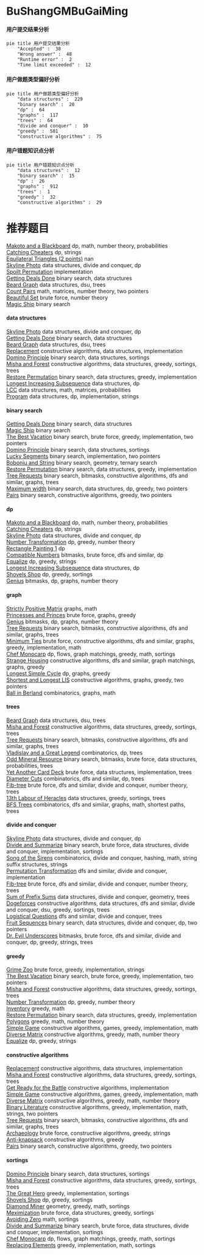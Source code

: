 # BuShangGMBuGaiMing
<!-- tabs:start -->
#### **用户提交结果分析**

```mermaid
pie title 用户提交结果分析
    "Accepted" :  38
    "Wrong answer" :  48
    "Runtime error" :  2
    "Time limit exceeded" :  12
```
#### **用户做题类型偏好分析**

```mermaid
pie title 用户做题类型偏好分析
    "data structures" :  229
    "binary search" :  20
    "dp" :  64
    "graphs" :  117
    "trees" :  64
    "divide and conquer" :  10
    "greedy" :  581
    "constructive algorithms" :  75
```
#### **用户错题知识点分析**

```mermaid
pie title 用户错题知识点分析
    "data structures" :  12
    "binary search" :  15
    "dp" :  26
    "graphs" :  912
    "trees" :  1
    "greedy" :  32
    "constructive algorithms" :  29
```
<!-- tabs:end -->
# 推荐题目
[Makoto and a Blackboard](http://codeforces.com/problemset/problem/1097/D)		dp,
                        math,
                        number theory,
                        probabilities		  
[Catching Cheaters](https://codeforces.com/contest/1447/problem/D)		dp,
                        strings		  
[Equilateral Triangles (2 points)](https://codeforces.com/contest/1164/problem/P)		nan		  
[Skyline Photo](http://codeforces.com/problemset/problem/1482/E)		data structures,
                        divide and conquer,
                        dp		  
[Spoilt Permutation](http://codeforces.com/problemset/problem/56/B)		implementation		  
[Getting Deals Done](http://codeforces.com/problemset/problem/1070/E)		binary search,
                        data structures		  
[Beard Graph](http://codeforces.com/problemset/problem/165/D)		data structures,
                        dsu,
                        trees		  
[Count Pairs](https://codeforces.com/contest/1189/problem/E)		math,
                        matrices,
                        number theory,
                        two pointers		  
[Beautiful Set](http://codeforces.com/problemset/problem/364/C)		brute force,
                        number theory		  
[Magic Ship](http://codeforces.com/problemset/problem/1117/C)		binary search		  
<!-- tabs:start -->
#### **data structures**
[Skyline Photo](http://codeforces.com/problemset/problem/1482/E)		data structures,
                        divide and conquer,
                        dp		  
[Getting Deals Done](http://codeforces.com/problemset/problem/1070/E)		binary search,
                        data structures		  
[Beard Graph](http://codeforces.com/problemset/problem/165/D)		data structures,
                        dsu,
                        trees		  
[Replacement](http://codeforces.com/problemset/problem/570/C)		constructive algorithms,
                        data structures,
                        implementation		  
[Domino Principle](http://codeforces.com/problemset/problem/56/E)		binary search,
                        data structures,
                        sortings		  
[Misha and Forest](http://codeforces.com/problemset/problem/501/C)		constructive algorithms,
                        data structures,
                        greedy,
                        sortings,
                        trees		  
[Restore Permutation](http://codeforces.com/problemset/problem/1208/D)		binary search,
                        data structures,
                        greedy,
                        implementation		  
[Longest Increasing Subsequence](http://codeforces.com/problemset/problem/568/E)		data structures,
                        dp		  
[LCC](http://codeforces.com/problemset/problem/1286/D)		data structures,
                        math,
                        matrices,
                        probabilities		  
[Program](http://codeforces.com/problemset/problem/1473/D)		data structures,
                        dp,
                        implementation,
                        strings		  
#### **binary search**
[Getting Deals Done](http://codeforces.com/problemset/problem/1070/E)		binary search,
                        data structures		  
[Magic Ship](http://codeforces.com/problemset/problem/1117/C)		binary search		  
[The Best Vacation](http://codeforces.com/problemset/problem/1358/D)		binary search,
                        brute force,
                        greedy,
                        implementation,
                        two pointers		  
[Domino Principle](http://codeforces.com/problemset/problem/56/E)		binary search,
                        data structures,
                        sortings		  
[Lucky Segments](http://codeforces.com/problemset/problem/121/D)		binary search,
                        implementation,
                        two pointers		  
[Boboniu and String](https://codeforces.com/contest/1395/problem/F)		binary search,
                        geometry,
                        ternary search		  
[Restore Permutation](http://codeforces.com/problemset/problem/1208/D)		binary search,
                        data structures,
                        greedy,
                        implementation		  
[Tree Requests](http://codeforces.com/problemset/problem/570/D)		binary search,
                        bitmasks,
                        constructive algorithms,
                        dfs and similar,
                        graphs,
                        trees		  
[Maximum width](http://codeforces.com/problemset/problem/1492/C)		binary search,
                        data structures,
                        dp,
                        greedy,
                        two pointers		  
[Pairs](http://codeforces.com/problemset/problem/1463/D)		binary search,
                        constructive algorithms,
                        greedy,
                        two pointers		  
#### **dp**
[Makoto and a Blackboard](http://codeforces.com/problemset/problem/1097/D)		dp,
                        math,
                        number theory,
                        probabilities		  
[Catching Cheaters](https://codeforces.com/contest/1447/problem/D)		dp,
                        strings		  
[Skyline Photo](http://codeforces.com/problemset/problem/1482/E)		data structures,
                        divide and conquer,
                        dp		  
[Number Transformation](http://codeforces.com/problemset/problem/251/C)		dp,
                        greedy,
                        number theory		  
[Rectangle Painting 1](https://codeforces.com/contest/1199/problem/F)		dp		  
[Compatible Numbers](http://codeforces.com/problemset/problem/165/E)		bitmasks,
                        brute force,
                        dfs and similar,
                        dp		  
[Equalize](http://codeforces.com/problemset/problem/1037/C)		dp,
                        greedy,
                        strings		  
[Longest Increasing Subsequence](http://codeforces.com/problemset/problem/568/E)		data structures,
                        dp		  
[Shovels Shop](http://codeforces.com/problemset/problem/1154/F)		dp,
                        greedy,
                        sortings		  
[Genius](http://codeforces.com/problemset/problem/1497/D)		bitmasks,
                        dp,
                        graphs,
                        number theory		  
#### **graph**
[Strictly Positive Matrix](http://codeforces.com/problemset/problem/402/E)		graphs,
                        math		  
[Princesses and Princes](http://codeforces.com/problemset/problem/1327/B)		brute force,
                        graphs,
                        greedy		  
[Genius](http://codeforces.com/problemset/problem/1497/D)		bitmasks,
                        dp,
                        graphs,
                        number theory		  
[Tree Requests](http://codeforces.com/problemset/problem/570/D)		binary search,
                        bitmasks,
                        constructive algorithms,
                        dfs and similar,
                        graphs,
                        trees		  
[Minimum Ties](http://codeforces.com/problemset/problem/1487/C)		brute force,
                        constructive algorithms,
                        dfs and similar,
                        graphs,
                        greedy,
                        implementation,
                        math		  
[Chef Monocarp](http://codeforces.com/problemset/problem/1437/C)		dp,
                        flows,
                        graph matchings,
                        greedy,
                        math,
                        sortings		  
[Strange Housing](http://codeforces.com/problemset/problem/1470/D)		constructive algorithms,
                        dfs and similar,
                        graph matchings,
                        graphs,
                        greedy		  
[Longest Simple Cycle](http://codeforces.com/problemset/problem/1476/C)		dp,
                        graphs,
                        greedy		  
[Shortest and Longest LIS](http://codeforces.com/problemset/problem/1304/D)		constructive algorithms,
                        graphs,
                        greedy,
                        two pointers		  
[Ball in Berland](http://codeforces.com/problemset/problem/1475/C)		combinatorics,
                        graphs,
                        math		  
#### **trees**
[Beard Graph](http://codeforces.com/problemset/problem/165/D)		data structures,
                        dsu,
                        trees		  
[Misha and Forest](http://codeforces.com/problemset/problem/501/C)		constructive algorithms,
                        data structures,
                        greedy,
                        sortings,
                        trees		  
[Tree Requests](http://codeforces.com/problemset/problem/570/D)		binary search,
                        bitmasks,
                        constructive algorithms,
                        dfs and similar,
                        graphs,
                        trees		  
[Vladislav and a Great Legend](http://codeforces.com/problemset/problem/1097/G)		combinatorics,
                        dp,
                        trees		  
[Odd Mineral Resource](http://codeforces.com/problemset/problem/1479/D)		binary search,
                        bitmasks,
                        brute force,
                        data structures,
                        probabilities,
                        trees		  
[Yet Another Card Deck](http://codeforces.com/problemset/problem/1511/C)		brute force,
                        data structures,
                        implementation,
                        trees		  
[Diameter Cuts](http://codeforces.com/problemset/problem/1499/F)		combinatorics,
                        dfs and similar,
                        dp,
                        trees		  
[Fib-tree](http://codeforces.com/problemset/problem/1491/E)		brute force,
                        dfs and similar,
                        divide and conquer,
                        number theory,
                        trees		  
[13th Labour of Heracles](http://codeforces.com/problemset/problem/1466/D)		data structures,
                        greedy,
                        sortings,
                        trees		  
[BFS Trees](http://codeforces.com/problemset/problem/1495/D)		combinatorics,
                        dfs and similar,
                        graphs,
                        math,
                        shortest paths,
                        trees		  
#### **divide and conquer**
[Skyline Photo](http://codeforces.com/problemset/problem/1482/E)		data structures,
                        divide and conquer,
                        dp		  
[Divide and Summarize](http://codeforces.com/problemset/problem/1461/D)		binary search,
                        brute force,
                        data structures,
                        divide and conquer,
                        implementation,
                        sortings		  
[Song of the Sirens](http://codeforces.com/problemset/problem/1466/G)		combinatorics,
                        divide and conquer,
                        hashing,
                        math,
                        string suffix structures,
                        strings		  
[Permutation Transformation](http://codeforces.com/problemset/problem/1490/D)		dfs and similar,
                        divide and conquer,
                        implementation		  
[Fib-tree](http://codeforces.com/problemset/problem/1491/E)		brute force,
                        dfs and similar,
                        divide and conquer,
                        number theory,
                        trees		  
[Sum of Prefix Sums](http://codeforces.com/problemset/problem/1303/G)		data structures,
                        divide and conquer,
                        geometry,
                        trees		  
[Dogeforces](http://codeforces.com/problemset/problem/1494/D)		constructive algorithms,
                        data structures,
                        dfs and similar,
                        divide and conquer,
                        dsu,
                        greedy,
                        sortings,
                        trees		  
[Logistical Questions](http://codeforces.com/problemset/problem/566/C)		dfs and similar,
                        divide and conquer,
                        trees		  
[Fruit Sequences](http://codeforces.com/problemset/problem/1428/F)		binary search,
                        data structures,
                        divide and conquer,
                        dp,
                        two pointers		  
[Dr. Evil Underscores](http://codeforces.com/problemset/problem/1285/D)		bitmasks,
                        brute force,
                        dfs and similar,
                        divide and conquer,
                        dp,
                        greedy,
                        strings,
                        trees		  
#### **greedy**
[Grime Zoo](http://codeforces.com/problemset/problem/1411/D)		brute force,
                        greedy,
                        implementation,
                        strings		  
[The Best Vacation](http://codeforces.com/problemset/problem/1358/D)		binary search,
                        brute force,
                        greedy,
                        implementation,
                        two pointers		  
[Misha and Forest](http://codeforces.com/problemset/problem/501/C)		constructive algorithms,
                        data structures,
                        greedy,
                        sortings,
                        trees		  
[Number Transformation](http://codeforces.com/problemset/problem/251/C)		dp,
                        greedy,
                        number theory		  
[Inventory](http://codeforces.com/problemset/problem/569/B)		greedy,
                        math		  
[Restore Permutation](http://codeforces.com/problemset/problem/1208/D)		binary search,
                        data structures,
                        greedy,
                        implementation		  
[Polygons](http://codeforces.com/problemset/problem/1208/G)		greedy,
                        math,
                        number theory		  
[Simple Game](http://codeforces.com/problemset/problem/570/B)		constructive algorithms,
                        games,
                        greedy,
                        implementation,
                        math		  
[Diverse Matrix](http://codeforces.com/problemset/problem/1266/C)		constructive algorithms,
                        greedy,
                        math,
                        number theory		  
[Equalize](http://codeforces.com/problemset/problem/1037/C)		dp,
                        greedy,
                        strings		  
#### **constructive algorithms**
[Replacement](http://codeforces.com/problemset/problem/570/C)		constructive algorithms,
                        data structures,
                        implementation		  
[Misha and Forest](http://codeforces.com/problemset/problem/501/C)		constructive algorithms,
                        data structures,
                        greedy,
                        sortings,
                        trees		  
[Get Ready for the Battle](http://codeforces.com/problemset/problem/1119/G)		constructive algorithms,
                        implementation		  
[Simple Game](http://codeforces.com/problemset/problem/570/B)		constructive algorithms,
                        games,
                        greedy,
                        implementation,
                        math		  
[Diverse Matrix](http://codeforces.com/problemset/problem/1266/C)		constructive algorithms,
                        greedy,
                        math,
                        number theory		  
[Binary Literature](https://codeforces.com/contest/1509/problem/D)		constructive algorithms,
                        greedy,
                        implementation,
                        math,
                        strings,
                        two pointers		  
[Tree Requests](http://codeforces.com/problemset/problem/570/D)		binary search,
                        bitmasks,
                        constructive algorithms,
                        dfs and similar,
                        graphs,
                        trees		  
[Archaeology](http://codeforces.com/problemset/problem/1178/E)		brute force,
                        constructive algorithms,
                        greedy,
                        strings		  
[Anti-knapsack](http://codeforces.com/problemset/problem/1493/A)		constructive algorithms,
                        greedy		  
[Pairs](http://codeforces.com/problemset/problem/1463/D)		binary search,
                        constructive algorithms,
                        greedy,
                        two pointers		  
#### **sortings**
[Domino Principle](http://codeforces.com/problemset/problem/56/E)		binary search,
                        data structures,
                        sortings		  
[Misha and Forest](http://codeforces.com/problemset/problem/501/C)		constructive algorithms,
                        data structures,
                        greedy,
                        sortings,
                        trees		  
[The Great Hero](http://codeforces.com/problemset/problem/1480/B)		greedy,
                        implementation,
                        sortings		  
[Shovels Shop](http://codeforces.com/problemset/problem/1154/F)		dp,
                        greedy,
                        sortings		  
[Diamond Miner](https://codeforces.com/contest/1496/problem/C)		geometry,
                        greedy,
                        math,
                        sortings		  
[Meximization](http://codeforces.com/problemset/problem/1497/A)		brute force,
                        data structures,
                        greedy,
                        sortings		  
[Avoiding Zero](http://codeforces.com/problemset/problem/1427/A)		math,
                        sortings		  
[Divide and Summarize](http://codeforces.com/problemset/problem/1461/D)		binary search,
                        brute force,
                        data structures,
                        divide and conquer,
                        implementation,
                        sortings		  
[Chef Monocarp](http://codeforces.com/problemset/problem/1437/C)		dp,
                        flows,
                        graph matchings,
                        greedy,
                        math,
                        sortings		  
[Replacing Elements](http://codeforces.com/problemset/problem/1473/A)		greedy,
                        implementation,
                        math,
                        sortings		  
<!-- tabs:end -->
